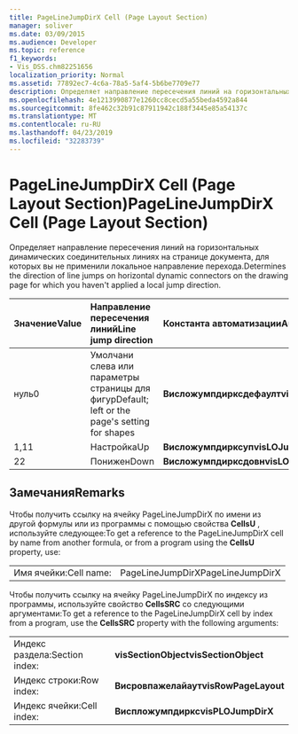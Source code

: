```yaml
---
title: PageLineJumpDirX Cell (Page Layout Section)
manager: soliver
ms.date: 03/09/2015
ms.audience: Developer
ms.topic: reference
f1_keywords:
- Vis_DSS.chm82251656
localization_priority: Normal
ms.assetid: 77892ec7-4c6a-78a5-5af4-5b6be7709e77
description: Определяет направление пересечения линий на горизонтальных динамических соединительных линиях на странице документа, для которых вы не применили локальное направление перехода.
ms.openlocfilehash: 4e1213990877e1260cc8cecd5a55beda4592a844
ms.sourcegitcommit: 8fe462c32b91c87911942c188f3445e85a54137c
ms.translationtype: MT
ms.contentlocale: ru-RU
ms.lasthandoff: 04/23/2019
ms.locfileid: "32283739"
---
```

# <a name="pagelinejumpdirx-cell-page-layout-section"></a><span data-ttu-id="3a4fc-103">PageLineJumpDirX Cell (Page Layout Section)</span><span class="sxs-lookup"><span data-stu-id="3a4fc-103">PageLineJumpDirX Cell (Page Layout Section)</span></span>

<span data-ttu-id="3a4fc-104">Определяет направление пересечения линий на горизонтальных динамических соединительных линиях на странице документа, для которых вы не применили локальное направление перехода.</span><span class="sxs-lookup"><span data-stu-id="3a4fc-104">Determines the direction of line jumps on horizontal dynamic connectors on the drawing page for which you haven't applied a local jump direction.</span></span>
  
|<span data-ttu-id="3a4fc-105">**Значение**</span><span class="sxs-lookup"><span data-stu-id="3a4fc-105">**Value**</span></span>|<span data-ttu-id="3a4fc-106">**Направление пересечения линий**</span><span class="sxs-lookup"><span data-stu-id="3a4fc-106">**Line jump direction**</span></span>|<span data-ttu-id="3a4fc-107">**Константа автоматизации**</span><span class="sxs-lookup"><span data-stu-id="3a4fc-107">**Automation constant**</span></span>|
|:-----|:-----|:-----|
| <span data-ttu-id="3a4fc-108">нуль</span><span class="sxs-lookup"><span data-stu-id="3a4fc-108">0</span></span>  <br/> | <span data-ttu-id="3a4fc-109">Умолчани слева или параметры страницы для фигур</span><span class="sxs-lookup"><span data-stu-id="3a4fc-109">Default; left or the page's setting for shapes</span></span>  <br/> |<span data-ttu-id="3a4fc-110">**Висложумпдирксдефаулт**</span><span class="sxs-lookup"><span data-stu-id="3a4fc-110">**visLOJumpDirXDefault**</span></span> <br/> |
| <span data-ttu-id="3a4fc-111">1,1</span><span class="sxs-lookup"><span data-stu-id="3a4fc-111">1</span></span>  <br/> | <span data-ttu-id="3a4fc-112">Настройка</span><span class="sxs-lookup"><span data-stu-id="3a4fc-112">Up</span></span>  <br/> |<span data-ttu-id="3a4fc-113">**Висложумпдирксуп**</span><span class="sxs-lookup"><span data-stu-id="3a4fc-113">**visLOJumpDirXUp**</span></span> <br/> |
| <span data-ttu-id="3a4fc-114">2</span><span class="sxs-lookup"><span data-stu-id="3a4fc-114">2</span></span>  <br/> | <span data-ttu-id="3a4fc-115">Понижен</span><span class="sxs-lookup"><span data-stu-id="3a4fc-115">Down</span></span>  <br/> |<span data-ttu-id="3a4fc-116">**Висложумпдирксдовн**</span><span class="sxs-lookup"><span data-stu-id="3a4fc-116">**visLOJumpDirXDown**</span></span> <br/> |
   
## <a name="remarks"></a><span data-ttu-id="3a4fc-117">Замечания</span><span class="sxs-lookup"><span data-stu-id="3a4fc-117">Remarks</span></span>

<span data-ttu-id="3a4fc-118">Чтобы получить ссылку на ячейку PageLineJumpDirX по имени из другой формулы или из программы с помощью свойства **CellsU** , используйте следующее:</span><span class="sxs-lookup"><span data-stu-id="3a4fc-118">To get a reference to the PageLineJumpDirX cell by name from another formula, or from a program using the **CellsU** property, use:</span></span> 
  
|||
|:-----|:-----|
| <span data-ttu-id="3a4fc-119">Имя ячейки:</span><span class="sxs-lookup"><span data-stu-id="3a4fc-119">Cell name:</span></span>  <br/> | <span data-ttu-id="3a4fc-120">PageLineJumpDirX</span><span class="sxs-lookup"><span data-stu-id="3a4fc-120">PageLineJumpDirX</span></span>  <br/> |
   
<span data-ttu-id="3a4fc-121">Чтобы получить ссылку на ячейку PageLineJumpDirX по индексу из программы, используйте свойство **CellsSRC** со следующими аргументами:</span><span class="sxs-lookup"><span data-stu-id="3a4fc-121">To get a reference to the PageLineJumpDirX cell by index from a program, use the **CellsSRC** property with the following arguments:</span></span> 
  
|||
|:-----|:-----|
| <span data-ttu-id="3a4fc-122">Индекс раздела:</span><span class="sxs-lookup"><span data-stu-id="3a4fc-122">Section index:</span></span>  <br/> |<span data-ttu-id="3a4fc-123">**visSectionObject**</span><span class="sxs-lookup"><span data-stu-id="3a4fc-123">**visSectionObject**</span></span> <br/> |
| <span data-ttu-id="3a4fc-124">Индекс строки:</span><span class="sxs-lookup"><span data-stu-id="3a4fc-124">Row index:</span></span>  <br/> |<span data-ttu-id="3a4fc-125">**Висровпажелайаут**</span><span class="sxs-lookup"><span data-stu-id="3a4fc-125">**visRowPageLayout**</span></span> <br/> |
| <span data-ttu-id="3a4fc-126">Индекс ячейки:</span><span class="sxs-lookup"><span data-stu-id="3a4fc-126">Cell index:</span></span>  <br/> |<span data-ttu-id="3a4fc-127">**Виспложумпдиркс**</span><span class="sxs-lookup"><span data-stu-id="3a4fc-127">**visPLOJumpDirX**</span></span> <br/> |
   

